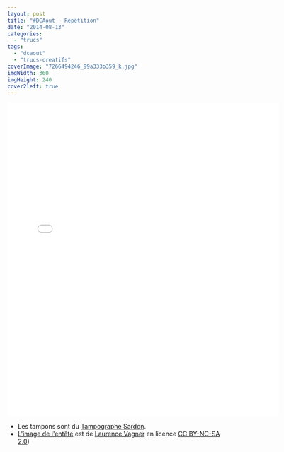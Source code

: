 ```yaml
---
layout: post
title: "#DCAout - Répétition"
date: "2014-08-13"
categories: 
  - "trucs"
tags: 
  - "dcaout"
  - "trucs-creatifs"
coverImage: "7266494246_99a333b359_k.jpg"
imgWidth: 360
imgHeight: 240
cover2left: true
---
```


<div class="center">
<iframe src="//instagram.com/p/royO85ymSP/embed/" width="612" height="710" frameborder="0" scrolling="no" allowtransparency="true"></iframe>
</div>

- Les tampons sont du [Tampographe Sardon](http://le-tampographe-sardon.blogspot.fr/).
- [L'image de l'entête](https://flic.kr/p/c57Fzy) est de [Laurence Vagner](https://www.flickr.com/photos/redisdead/) en licence [CC BY-NC-SA 2.0](https://creativecommons.org/licenses/by-nc-sa/2.0/))
